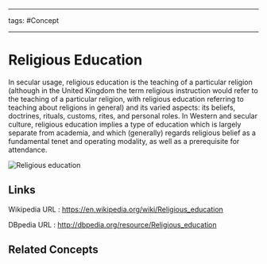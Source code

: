 




---

tags: #Concept

---
# Religious Education


In secular usage, religious education is the teaching of a particular religion (although in the United Kingdom the term religious instruction would refer to the teaching of a particular religion, with religious education referring to teaching about religions in general) and its varied aspects: its beliefs, doctrines, rituals, customs, rites, and personal roles. In Western and secular culture, religious education implies a type of education which is largely separate from academia, and which (generally) regards religious belief as a fundamental tenet and operating modality, as well as a prerequisite for attendance.

![Religious education](http://commons.wikimedia.org/wiki/Special:FilePath/Unvollendete_Geschichte.jpg?width=300)


## Links


Wikipedia URL : https://en.wikipedia.org/wiki/Religious_education

DBpedia URL : http://dbpedia.org/resource/Religious_education


## Related Concepts
